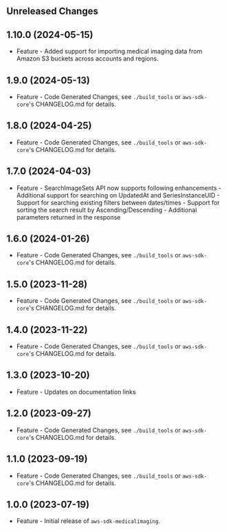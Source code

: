 Unreleased Changes
------------------

1.10.0 (2024-05-15)
------------------

* Feature - Added support for importing medical imaging data from Amazon S3 buckets across accounts and regions.

1.9.0 (2024-05-13)
------------------

* Feature - Code Generated Changes, see `./build_tools` or `aws-sdk-core`'s CHANGELOG.md for details.

1.8.0 (2024-04-25)
------------------

* Feature - Code Generated Changes, see `./build_tools` or `aws-sdk-core`'s CHANGELOG.md for details.

1.7.0 (2024-04-03)
------------------

* Feature - SearchImageSets API now supports following enhancements - Additional support for searching on UpdatedAt and SeriesInstanceUID - Support for searching existing filters between dates/times - Support for sorting the search result by Ascending/Descending - Additional parameters returned in the response

1.6.0 (2024-01-26)
------------------

* Feature - Code Generated Changes, see `./build_tools` or `aws-sdk-core`'s CHANGELOG.md for details.

1.5.0 (2023-11-28)
------------------

* Feature - Code Generated Changes, see `./build_tools` or `aws-sdk-core`'s CHANGELOG.md for details.

1.4.0 (2023-11-22)
------------------

* Feature - Code Generated Changes, see `./build_tools` or `aws-sdk-core`'s CHANGELOG.md for details.

1.3.0 (2023-10-20)
------------------

* Feature - Updates on documentation links

1.2.0 (2023-09-27)
------------------

* Feature - Code Generated Changes, see `./build_tools` or `aws-sdk-core`'s CHANGELOG.md for details.

1.1.0 (2023-09-19)
------------------

* Feature - Code Generated Changes, see `./build_tools` or `aws-sdk-core`'s CHANGELOG.md for details.

1.0.0 (2023-07-19)
------------------

* Feature - Initial release of `aws-sdk-medicalimaging`.

